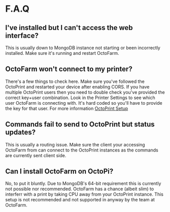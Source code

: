 # F.A.Q

## I've installed but I can't access the web interface? 
This is usually down to MongoDB instance not starting or been incorrectly installed. Make sure it's running and restart OctoFarm.

## OctoFarm won't connect to my printer? 
There's a few things to check here. Make sure you've followed the OctoPrint and restarted your device after enabling CORS. If you have multiple OctoPrint users then you need to double check you've provided the correct key+user combination. Look in the Printer Settings to see which user OctoFarm is connecting with. It's hard coded so you'll have to provide the key for that user. For more information
[OctoPrint Setup](/src/getting-started/octoprint-setup.md)


## Commands fail to send to OctoPrint but status updates? 
This is usually a routing issue. Make sure the client your accessing OctoFarm from can connect to the OctoPrint instances as the commands are currently sent client side.

## Can I install OctoFarm on OctoPi? 
No, to put it bluntly. Due to MongoDB's 64-bit requirement this is currently not possible nor recommended. OctoFarm has a chance (albeit slim) to interferr with a print by taking CPU away from your OctoPrint instance. This setup is not recommended and not supported in anyway by the team at OctoFarm. 